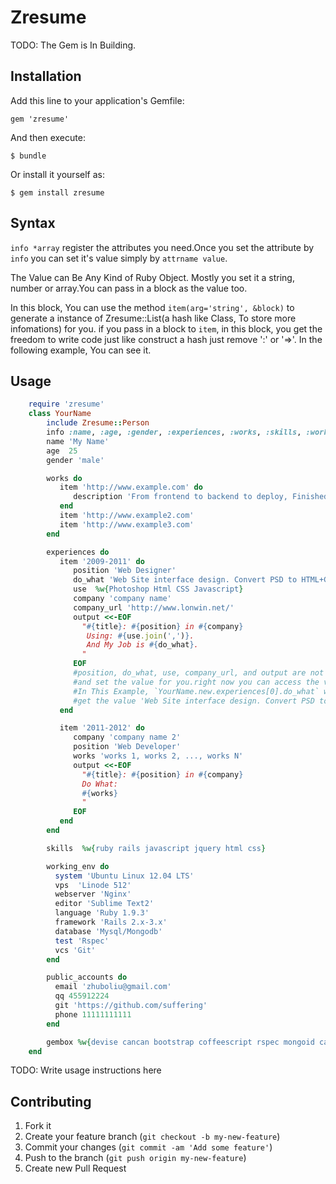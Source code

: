 # Zresume

TODO: The Gem is In Building.

## Installation

Add this line to your application's Gemfile:

    gem 'zresume'

And then execute:

    $ bundle

Or install it yourself as:

    $ gem install zresume

## Syntax
`info *array` register the attributes you need.Once you set the attribute by `info` you can set it's value simply by `attrname value`.

The Value can Be Any Kind of Ruby Object. Mostly you set it a string, number or array.You can pass in a block as the value too. 

In this block, You can use the method `item(arg='string', &block)` to generate a  instance of Zresume::List(a hash like Class, To store more infomations) for you. if you pass in a block to `item`, in this block, you get the freedom to write code just like construct a hash just remove ':' or '=>'. In the following example, You can see it.

## Usage
```ruby
    require 'zresume'
    class YourName
        include Zresume::Person
        info :name, :age, :gender, :experiences, :works, :skills, :working_env, :public_accounts, :gembox
        name 'My Name'
        age  25
        gender 'male'

        works do
           item 'http://www.example.com' do
              description 'From frontend to backend to deploy, Finished by myself.'
           end
           item 'http://www.example2.com'
           item 'http://www.example3.com'
        end

        experiences do
           item '2009-2011' do
              position 'Web Designer'
              do_what 'Web Site interface design. Convert PSD to HTML+CSS+JS.'
              use  %w{Photoshop Html CSS Javascript}
              company 'company name'
              company_url 'http://www.lonwin.net/'
              output <<-EOF
                "#{title}: #{position} in #{company}
                 Using: #{use.join(',')}.
                 And My Job is #{do_what}.
                "
              EOF
              #position, do_what, use, company_url, and output are not predefined methods.#You just write it, and you will get a method named by it, 
              #and set the value for you.right now you can access the value.
              #In This Example, `YourName.new.experiences[0].do_what` will 
              #get the value 'Web Site interface design. Convert PSD to HTML+CSS+JS.' 
           end

           item '2011-2012' do
              company 'company name 2'
              position 'Web Developer'
              works 'works 1, works 2, ..., works N'
              output <<-EOF
                "#{title}: #{position} in #{company}
                Do What:
                #{works}
                "
              EOF
           end
        end

        skills  %w{ruby rails javascript jquery html css}

        working_env do
          system 'Ubuntu Linux 12.04 LTS'
          vps  'Linode 512'
          webserver 'Nginx'
          editor 'Sublime Text2'
          language 'Ruby 1.9.3'
          framework 'Rails 2.x-3.x'
          database 'Mysql/Mongodb'
          test 'Rspec'
          vcs 'Git'
        end

        public_accounts do
          email 'zhuboliu@gmail.com'
          qq 455912224
          git 'https://github.com/suffering'
          phone 11111111111
        end

        gembox %w{devise cancan bootstrap coffeescript rspec mongoid carrierwave simple_form ckeditor kaminari active_admin}
    end
```
TODO: Write usage instructions here

## Contributing

1. Fork it
2. Create your feature branch (`git checkout -b my-new-feature`)
3. Commit your changes (`git commit -am 'Add some feature'`)
4. Push to the branch (`git push origin my-new-feature`)
5. Create new Pull Request
